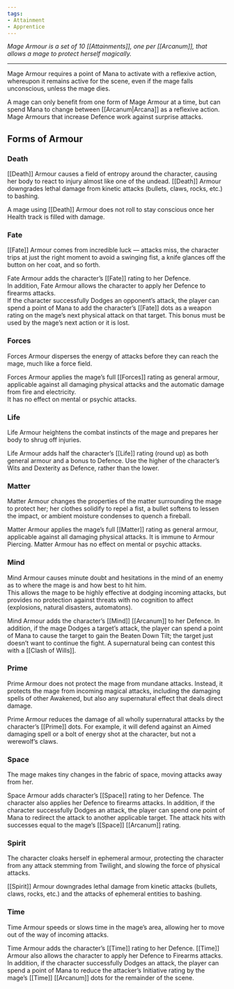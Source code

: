 ```yaml
---
tags:
- Attainment
- Apprentice
---
```


_Mage Armour is a set of 10 [[Attainments]], one per [[Arcanum]], that allows a mage to protect herself magically._

---

Mage Armour requires a point of Mana to activate with a reflexive action, whereupon it remains active for the scene, even if the mage falls unconscious, unless the mage dies.

A mage can only benefit from one form of Mage Armour at a time, but can spend Mana to change between [[Arcanum|Arcana]] as a reflexive action. Mage Armours that increase Defence work against surprise attacks.

## Forms of Armour

### Death

[[Death]] Armour causes a field of entropy around the character, causing her body to react to injury almost like one of the undead. [[Death]] Armour downgrades lethal damage from kinetic attacks (bullets, claws, rocks, etc.) to bashing.

A mage using [[Death]] Armour does not roll to stay conscious once her Health track is filled with damage.

### Fate

[[Fate]] Armour comes from incredible luck — attacks miss, the character trips at just the right moment to avoid a swinging fist, a knife glances off the button on her coat, and so forth.

Fate Armour adds the character’s [[Fate]] rating to her Defence.\
In addition, Fate Armour allows the character to apply her Defence to firearms attacks.\
If the character successfully Dodges an opponent’s attack, the player can spend a point of Mana to add the character’s [[Fate]] dots as a weapon rating on the mage’s next physical attack on that target. This bonus must be used by the mage’s next action or it is lost.

### Forces

Forces Armour disperses the energy of attacks before they can reach the mage, much like a force field.

Forces Armour applies the mage’s full [[Forces]] rating as general armour, applicable against all damaging physical attacks and the automatic damage from fire and electricity.\
It has no effect on mental or psychic attacks.

### Life

Life Armour heightens the combat instincts of the mage and prepares her body to shrug off injuries.

Life Armour adds half the character’s [[Life]] rating (round up) as both general armour and a bonus to Defence. Use the higher of the character’s Wits and Dexterity as Defence, rather than the lower.

### Matter

Matter Armour changes the properties of the matter surrounding the mage to protect her; her clothes solidify to repel a fist, a bullet softens to lessen the impact, or ambient moisture condenses to quench a fireball.

Matter Armour applies the mage’s full [[Matter]] rating as general armour, applicable against all damaging physical attacks. It is immune to Armour Piercing. Matter Armour has no effect on mental or psychic attacks.

### Mind

Mind Armour causes minute doubt and hesitations in the mind of an enemy as to where the mage is and how best to hit him.\
This allows the mage to be highly effective at dodging incoming attacks, but provides no protection against threats with no cognition to affect (explosions, natural disasters, automatons).

Mind Armour adds the character’s [[Mind]] [[Arcanum]] to her Defence. In addition, if the mage Dodges a target’s attack, the player can spend a point of Mana to cause the target to gain the Beaten Down Tilt; the target just doesn’t want to continue the fight. A supernatural being can contest this with a [[Clash of Wills]].

### Prime

Prime Armour does not protect the mage from mundane attacks. Instead, it protects the mage from incoming magical attacks, including the damaging spells of other Awakened, but also any supernatural effect that deals direct damage.

Prime Armour reduces the damage of all wholly supernatural attacks by the character’s [[Prime]] dots. For example, it will defend against an Aimed damaging spell or a bolt of energy shot at the character, but not a werewolf’s claws.

### Space

The mage makes tiny changes in the fabric of space, moving attacks away from her.

Space Armour adds character’s [[Space]] rating to her Defence. The character also applies her Defence to firearms attacks. In addition, if the character successfully Dodges an attack, the player can spend one point of Mana to redirect the attack to another applicable target. The attack hits with successes equal to the mage’s [[Space]] [[Arcanum]] rating.

### Spirit

The character cloaks herself in ephemeral armour, protecting the character from any attack stemming from Twilight, and slowing the force of physical attacks.

[[Spirit]] Armour downgrades lethal damage from kinetic attacks (bullets, claws, rocks, etc.) and the attacks of ephemeral entities to bashing.

### Time

Time Armour speeds or slows time in the mage’s area, allowing her to move out of the way of incoming attacks.

Time Armour adds the character’s [[Time]] rating to her Defence. [[Time]] Armour also allows the character to apply her Defence to Firearms attacks. In addition, if the character successfully Dodges an attack, the player can spend a point of Mana to reduce the attacker’s Initiative rating by the mage’s [[Time]] [[Arcanum]] dots for the remainder of the scene.